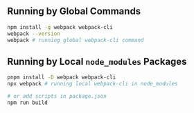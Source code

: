 
## Running by Global Commands

```bash
npm install -g webpack webpack-cli
webpack --version
webpack # running global webpack-cli command
```

## Running by Local `node_modules` Packages

```bash
pnpm install -D webpack webpack-cli
npx webpack # running local webpack-cli in node_modules

# or add scripts in package.json
npm run build
```